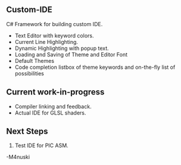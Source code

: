 Custom-IDE
----------
C# Framework for building custom IDE.
* Text Editor with keyword colors.
* Current Line Highlighting.
* Dynamic Highlighting with popup text.
* Loading and Saving of Theme and Editor Font
* Default Themes
* Code completion listbox of theme keywords and on-the-fly list of possibilities

Current work-in-progress
--------
* Compiler linking and feedback.
* Actual IDE for GLSL shaders.

Next Steps
-----------
1. Test IDE for PIC ASM.

-M4nuski
